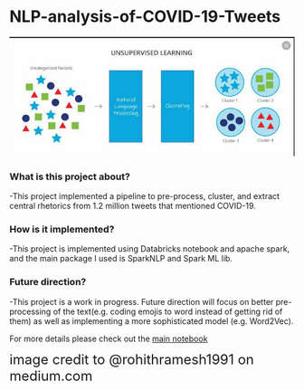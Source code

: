 # NLP-analysis-of-COVID-19-Tweets

![Alt text](Images/project_pipeline_illustration.png?raw=true "Text Clustering")

### What is this project about?
-This project implemented a pipeline to pre-process, cluster, and extract central rhetorics from  1.2 million tweets that mentioned COVID-19.

### How is it implemented?
-This project is implemented using Databricks notebook and apache spark, and the main package I used is SparkNLP and Spark ML lib.

### Future direction?
-This project is a work in progress. Future direction will focus on better pre-processing of the text(e.g. coding emojis to word instead of getting rid of them) as well as implementing a more sophisticated model (e.g. Word2Vec).

For more details please check out the [main notebook](Notebooks/covidTweetsCluster.py)

<font size= "5">image credit to @rohithramesh1991 on medium.com</font>
